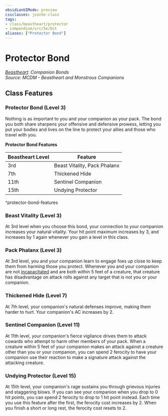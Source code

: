 ```yaml
---
obsidianUIMode: preview
cssclasses: json5e-class
tags:
- class/beastheart/protector
- compendium/src/5e/bst
aliases: ["Protector Bond"]
---
```

# Protector Bond
*[Beastheart](./beastheart-bst.md#): Companion Bonds*  
*Source: MCDM - Beastheart and Monstrous Companions*  


## Class Features

### Protector Bond (Level 3)

Nothing is as important to you and your companion as your pack. The bond you both share sharpens your offensive and defensive prowess, letting you put your bodies and lives on the line to protect your allies and those who travel with you.

**Protector Bond Features**

| Beastheart Level | Feature |
|------------------|---------|
| 3rd | Beast Vitality, Pack Phalanx |
| 7th | Thickened Hide |
| 11th | Sentinel Companion |
| 15th | Undying Protector |
^protector-bond-features

### Beast Vitality (Level 3)

At 3rd level when you choose this bond, your connection to your companion increases your natural vitality. Your hit point maximum increases by 3, and increases by 1 again whenever you gain a level in this class.

### Pack Phalanx (Level 3)

At 3rd level, you and your companion learn to engage foes up close to keep them from harming those you protect. Whenever you and your companion are not [incapacitated](../../../Rules%20&%20Options/5e%20Rules/conditions.md##incapacitated) and are both within 5 feet of a creature, that creature has disadvantage on attack rolls against any target that is not you or your companion.

### Thickened Hide (Level 7)

At 7th level, your companion's natural defenses improve, making them harder to hurt. Your companion's AC increases by 2.

### Sentinel Companion (Level 11)

At 11th level, your companion's fierce vigilance drives them to attack cowards who attempt to harm other members of your pack. When a creature within 5 feet of your companion makes an attack against a creature other than you or your companion, you can spend 2 ferocity to have your companion use their reaction to make a signature attack against the attacking creature.

### Undying Protector (Level 15)

At 15th level, your companion's rage sustains you through grievous injuries and staggering blows. If you can see your companion when you drop to 0 hit points, you can spend 2 ferocity to drop to 1 hit point instead. Each time you use this feature after the first, the ferocity cost increases by 2. When you finish a short or long rest, the ferocity cost resets to 2.